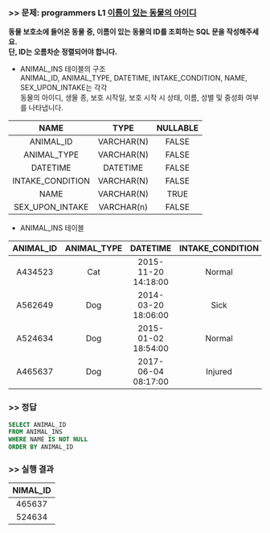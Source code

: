 ### >> 문제: programmers L1 [이름이 있는 동물의 아이디](https://programmers.co.kr/learn/courses/30/lessons/59407)
**동물 보호소에 들어온 동물 중, 이름이 있는 동물의 ID를 조회하는 SQL 문을 작성해주세요.  
단, ID는 오름차순 정렬되어야 합니다.**

* ANIMAL_INS 테이블의 구조  
ANIMAL_ID, ANIMAL_TYPE, DATETIME, INTAKE_CONDITION, NAME, SEX_UPON_INTAKE는 각각  
동물의 아이디, 생물 종, 보호 시작일, 보호 시작 시 상태, 이름, 성별 및 중성화 여부를 나타냅니다.  

|NAME|TYPE|NULLABLE|
|:---:|:---:|:---:|
|ANIMAL_ID|VARCHAR(N)|FALSE| 
|ANIMAL_TYPE|VARCHAR(N)|FALSE|
|DATETIME|DATETIME|FALSE|
|INTAKE_CONDITION|VARCHAR(N)|FALSE|
|NAME|VARCHAR(N)|TRUE|
|SEX_UPON_INTAKE|VARCHAR(n)|FALSE|

* ANIMAL_INS 테이블

|ANIMAL_ID|ANIMAL_TYPE|DATETIME|INTAKE_CONDITION|NAME|SEX_UPON_INTAKE|
|:-:|:-:|:-:|:-:|:-:|:-:|
|A434523|Cat|2015-11-20 14:18:00|Normal|NULL|Spayed|Female|
|A562649|Dog|2014-03-20 18:06:00|Sick|NULL|Spayed|Female|
|A524634|Dog|2015-01-02 18:54:00|Normal|*Belle|Intact|Female|
|A465637|Dog|2017-06-04 08:17:00|Injured|*Commander|Neutered|Male|

### >> 정답
```sql
SELECT ANIMAL_ID
FROM ANIMAL_INS
WHERE NAME IS NOT NULL
ORDER BY ANIMAL_ID
```

### >> 실행 결과
|NIMAL_ID|
|:-:|
|465637|
|524634|

